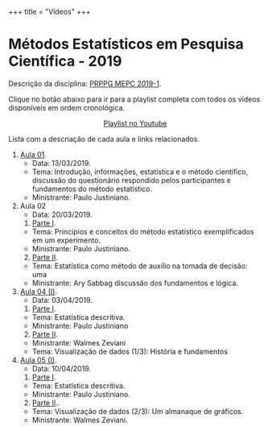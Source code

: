 +++
title = "Vídeos"
+++

<!--
id = "video" aponta para o arquivo
./themes/hugo-universal-theme/layouts/partials/video.html.
Os arquivos YAML devem estar no diretório ./data/videos.
As imagens de perfil devem estar no diretório ./static/img/videos.
-->

# Métodos Estatísticos em Pesquisa Científica - 2019

Descrição da disciplina: [PRPPG MEPC 2019-1](http://www.prppg.ufpr.br/site/metodos-estatisticos-em-pesquisa-cientifica-2019-1/).

Clique no botão abaixo para ir para a playlist completa com todos os vídeos disponíveis em ordem cronológica.

<center>
<a class="btn btn-primary"
   style="width: 300px;"
   href="https://www.youtube.com/playlist?list=PLId4vyPr4QR2s36S9B1l4yNXQyYAgkNVw"
   role="button">Playlist no Youtube</a>
</center>

Lista com a descriação de cada aula e links relacionados.

1. [Aula 01](https://youtu.be/kigYeoqIzjE).
   * Data: 13/03/2019.
   * Tema: Introdução, informações, estatística e o método científico,
     discussão do questionário respondido pelos participantes e
     fundamentos do método estatístico.
   * Ministrante: Paulo Justiniano.
2. Aula 02
   * Data: 20/03/2019.
   1. [Parte I](https://youtu.be/vK0RcrP2VdI).
     * Tema: Princípios e conceitos do método estatístico exemplificados
       em um experimento.
     * Ministrante: Paulo Justiniano.
   2. [Parte II](https://youtu.be/vK0RcrP2VdI?t=6884).
     * Tema: Estatística como método de auxílio na tomada de decisão: uma
     * Ministrante: Ary Sabbag
      discussão dos fundamentos e lógica.
4. [Aula 04 (I)](https://youtu.be/uEt6wAO3auY).
   * Data: 03/04/2019.
   1. [Parte I](https://youtu.be/uEt6wAO3auY).
     * Tema: Estatística descritiva.
     * Ministrante: Paulo Justiniano
   2. [Parte II](https://youtu.be/uEt6wAO3auY?t=5618).
     * Ministrante: Walmes Zeviani
     * Tema: Visualização de dados (1/3): História e fundamentos
5. [Aula 05 (I)](https://youtu.be/pPXuPGkda1s).
   * Data: 10/04/2019.
   1. [Parte I](https://youtu.be/pPXuPGkda1s).
   * Tema: Estatística descritiva.
   * Ministrante: Paulo Justiniano.
   2. [Parte II](https://youtu.be/sKcvcGHtr88)..
   * Tema: Visualização de dados (2/3): Um almanaque de gráficos.
   * Ministrante: Walmes Zeviani.
